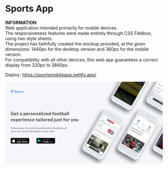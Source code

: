 # Sports App

<strong>INFORMATION</strong><br>
Web application intended primarily for mobile devices.<br>
The responsiveness features were made entirely through CSS Flebbox, using two style sheets.<br>
The project has faithfully created the mockup provided, at the given dimensions: 1440px for the desktop version and 360px for the mobile version.<br>
For compatibility with all other devices, this web app guarantees a correct display from 320px to 3840px.<br>

Deploy:
https://sportsmobileapp.netlify.app/

![alt text](https://github.com/DomenicoMassimoCavaglieri/Responsive-Landing-Page/blob/master/images/open.png?raw=true)
